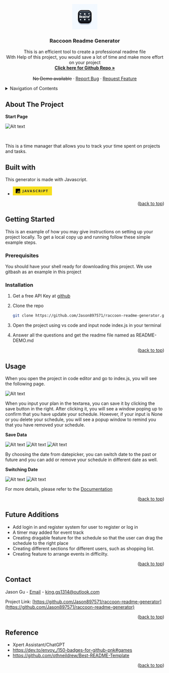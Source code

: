 <a id="readme-top"></a>


<div align="center">
  <a href="https://github.com/Jason897571/raccoon-readme-generator">
    <img src="./assets/image/icon.png" alt="Logo" width="80" height="80">
  </a>

  <h3 align="center">Raccoon Readme Generator</h3>

  <p align="center">
    This is an efficient tool to create a professional readme file <br />With Help of this project, you would save a lot of time and make more effort on your project
    <br />
    <a href="https://github.com/Jason897571/raccoon-readme-generator"><strong>Click here for Github Repo  »</strong></a>
    <br />
    <br />
    <del><a>No Demo available</a></del>
    ·
    <a href="https://github.com/Jason897571/raccoon-readme-generator/issues">Report Bug</a>
    ·
    <a href="https://github.com/Jason897571/raccoon-readme-generator/issues">Request Feature</a>
  </p>
</div>

<!-- TABLE OF CONTENTS -->
<details>
  <summary>Navigation of Contents</summary>
  <ol>
    <li>
      <a href="#about-the-project">About The Project</a>
      <ul>
        <li><a href="#built-with">Built With</a></li>
      </ul>
    </li>
    <li>
      <a href="#getting-started">Getting Started</a>
      <ul>
        <li><a href="#prerequisites">Prerequisites</a></li>
        <li><a href="#installation">Installation</a></li>
      </ul>
    </li>
    <li><a href="#usage">Usage</a></li>
    <li><a href="#contact">Contact</a></li>
    <li><a href="#future_additions">Future Additions</a></li>
    <li><a href="#reference">Reference</a></li>
  </ol>
</details>

<a id="#about-the-project"></a>
## About The Project

<p><strong>Start Page</strong></p>

![Alt text](./Assets/image/cover.png)

<br />

This is a time manager that allows you to track your time spent on projects and tasks.




<a id="#built-with"></a>
## Built with
This generator is made with Javascript.

* ![Alt text](./assets/image/javascript.png)

<p align="right">(<a href="#readme-top">back to top</a>)</p>

<a id="getting_started"></a>
## Getting Started

This is an example of how you may give instructions on setting up your project locally.
To get a local copy up and running follow these simple example steps.

<a id="prerequisities"></a>
### Prerequisites

You should have your shell ready for downloading this project. We use gitbash as an example in this project

<a id="installation"></a>
### Installation
1. Get a free API Key at [github](https://github.com/Jason897571/raccoon-readme-generator#built-with)
2. Clone the repo
   ```sh
   git clone https://github.com/Jason897571/raccoon-readme-generator.git
   ```
3. Open the project using vs code and input node index.js in your terminal

4. Answer all the questions and get the readme file named as README-DEMO.md


<p align="right">(<a href="#readme-top">back to top</a>)</p>


<a id="usage"></a>
## Usage

When you open the project in code editor and go to index.js, you will see the following page.



![Alt text](./Assets/image/cover.png)

When you input your plan in the textarea, you can save it by clicking the save button in the right. After clicking it, you will see a window poping up to confirm that you have update your schedule.
However, if your input is None or you delete your schedule, you will see a popup window to remind you that you have removed your schedule.

<p><strong>Save Data</strong></p>

![Alt text](./Assets/image/input.png)
![Alt text](./Assets/image/popup.png)
![Alt text](./Assets/image/nothing.png)

By choosing the date from datepicker, you can switch date to the past or future and you can add or remove your schedule in different date as well.



<p><strong>Switching Date </strong></p> 

![Alt text](./Assets/image/past.png)
![Alt text](./Assets/image/future.png)

For more details, please refer to the [Documentation](https://github.com/Jason897571/raccoon-readme-generator)

<p align="right">(<a href="#readme-top">back to top</a>)</p>


<a id="future_additions"></a>
## Future Additions
* Add login in and register system for user to register or log in
* A timer may added for event track
* Creating dragable feature for the schedule so that the user can drag the schedule to the right place
* Creating different sections for different users, such as shopping list.
* Creating feature to arrange events in difficilty.

<p align="right">(<a href="#readme-top">back to top</a>)</p>



<a id="contact"></a>
## Contact

Jason Gu - [Email](king.gs1314@outlook.com) - king.gs1314@outlook.com

Project Link: [https://github.com/Jason897571/raccoon-readme-generator](https://github.com/Jason897571/raccoon-readme-generator)

<p align="right">(<a href="#readme-top">back to top</a>)</p>

<a id="reference"></a>
## Reference
* Xpert Assistant/ChatGPT
* https://dev.to/envoy_/150-badges-for-github-pnk#games
* https://github.com/othneildrew/Best-README-Template


<p align="right">(<a href="#readme-top">back to top</a>)</p>

<!-- MARKDOWN LINKS & IMAGES -->
<!-- https://www.markdownguide.org/basic-syntax/#reference-style-links -->
[css-url]:https://img.shields.io/badge/CSS-239120?&style=for-the-badge&logo=css3&logoColor=white
[HTML-url]:https://img.shields.io/badge/HTML-239120?style=for-the-badge&logo=html5&logoColor=white
[Javascript-url]:https://img.shields.io/badge/JavaScript-F7DF1E?style=for-the-badge&logo=javascript&logoColor=black
[BootStrap-url]:https://img.shields.io/badge/Bootstrap-563D7C?style=for-the-badge&logo=bootstrap&logoColor=white
[jQuery-url]:https://img.shields.io/badge/jQuery-0769AD?style=for-the-badge&logo=jquery&logoColor=white